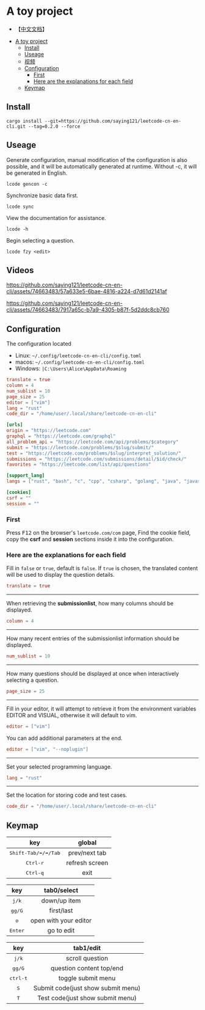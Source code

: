 # A toy project

-   【[中文文档](./README-CN.md)】

<!--toc:start-->
- [A toy project](#a-toy-project)
  - [Install](#install)
  - [Useage](#useage)
  - [视频](#视频)
  - [Configuration](#configuration)
    - [First](#first)
    - [Here are the explanations for each field](#here-are-the-explanations-for-each-field)
  - [Keymap](#keymap)
<!--toc:end-->

## Install

```shell
cargo install --git=https://github.com/saying121/leetcode-cn-en-cli.git --tag=0.2.0 --force
```

## Useage

Generate configuration, manual modification of the configuration is also possible,
and it will be automatically generated at runtime.
Without -c, it will be generated in English.

```shell
lcode gencon -c
```

Synchronize basic data first.

```shell
lcode sync
```

View the documentation for assistance.

```shell
lcode -h
```

Begin selecting a question.

```shell
lcode fzy <edit>
```

## Videos

https://github.com/saying121/leetcode-cn-en-cli/assets/74663483/57a633e5-6bae-4816-a224-d7d61d2141af

https://github.com/saying121/leetcode-cn-en-cli/assets/74663483/7917a65c-b7a9-4305-b87f-5d2ddc8cb760

## Configuration

The configuration located

-   Linux: `~/.config/leetcode-cn-en-cli/config.toml`
-   macos: `~/.config/leetcode-cn-en-cli/config.toml`
-   Windows: `|C:\Users\Alice\AppData\Roaming`

```toml
translate = true
column = 4
num_sublist = 10
page_size = 25
editor = ["vim"]
lang = "rust"
code_dir = "/home/user/.local/share/leetcode-cn-en-cli"

[urls]
origin = "https://leetcode.com"
graphql = "https://leetcode.com/graphql"
all_problem_api = "https://leetcode.com/api/problems/$category"
submit = "https://leetcode.com/problems/$slug/submit/"
test = "https://leetcode.com/problems/$slug/interpret_solution/"
submissions = "https://leetcode.com/submissions/detail/$id/check/"
favorites = "https://leetcode.com/list/api/questions"

[support_lang]
langs = ["rust", "bash", "c", "cpp", "csharp", "golang", "java", "javascript", "kotlin", "mysql", "php", "python", "python3", "ruby", "scala", "swift", "typescript", "racket", "erlang", "elixir", "dart"]

[cookies]
csrf = ""
session = ""
```

### First

Press <kbd>F12</kbd> on the browser's `leetcode.com/com` page,
Find the cookie field, copy the **csrf** and **session** sections inside it into the configuration.

### Here are the explanations for each field

Fill in `false` or `true`, default is `false`.
If `true` is chosen, the translated content will be used to display the question details.

```toml
translate = true
```

---

When retrieving the **submissionlist**, how many columns should be displayed.

```toml
column = 4
```

---

How many recent entries of the submissionlist information should be displayed.

```toml
num_sublist = 10
```

---

How many questions should be displayed at once when interactively selecting a question.

```toml
page_size = 25
```

---

Fill in your editor, it will attempt to retrieve it from the environment variables EDITOR and VISUAL,
otherwise it will default to vim.

```toml
editor = ["vim"]
```

You can add additional parameters at the end.

```toml
editor = ["vim", "--noplugin"]
```

---

Set your selected programming language.

```toml
lang = "rust"
```

---

Set the location for storing code and test cases.

```toml
code_dir = "/home/user/.local/share/leetcode-cn-en-cli"
```

## Keymap

|              key               |     global     |
| :----------------------------: | :------------: |
| <kbd>Shift-Tab/⬅/➡/Tab</kbd> | prev/next tab  |
|       <kbd>Ctrl-r</kbd>        | refresh screen |
|       <kbd>Ctrl-q</kbd>        |      exit      |

|       key        |      tab0/select      |
| :--------------: | :-------------------: |
|  <kbd>j/k</kbd>  |     down/up item      |
| <kbd>gg/G</kbd>  |      first/last       |
|   <kbd>o</kbd>   | open with your editor |
| <kbd>Enter</kbd> |      go to edit       |

|        key        |             tab1/edit              |
| :---------------: | :--------------------------------: |
|  <kbd>j/k</kbd>   |          scroll question           |
|  <kbd>gg/G</kbd>  |      question content top/end      |
| <kbd>ctrl-t</kbd> |          toggle submit menu          |
|   <kbd>S</kbd>    | Submit code(just show submit menu) |
|   <kbd>T</kbd>    |  Test code(just show submit menu)  |
